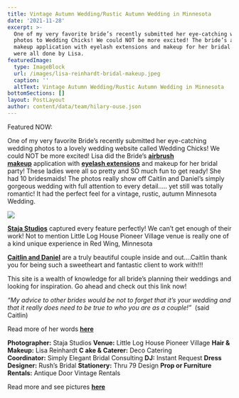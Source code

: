 ```yaml
---
title: Vintage Autumn Wedding/Rustic Autumn Wedding in Minnesota
date: '2021-11-28'
excerpt: >-
  One of my very favorite bride’s recently submitted her eye-catching wedding
  photos to Wedding Chicks! We could NOT be more excited! The bride’s airbrush
  makeup application with eyelash extensions and makeup for her bridal party
  were all done by Lisa.
featuredImage:
  type: ImageBlock
  url: /images/lisa-reinhardt-bridal-makeup.jpeg
  caption: ''
  altText: Vintage Autumn Wedding/Rustic Autumn Wedding in Minnesota
bottomSections: []
layout: PostLayout
author: content/data/team/hilary-ouse.json
---
```

Featured NOW:

One of my very favorite Bride’s recently submitted her eye-catching wedding photos to a lovely wedding website called Wedding Chicks! We could NOT be more excited! Lisa did the Bride’s [**airbrush makeup**](https://www.twincitiesmakeup.com/bridal-makeup-and-hair-styling/) application with [**eyelash extensions**](https://www.twincitiesmakeup.com/eyelash-extensions/) and makeup for her bridal party! These ladies were all so pretty and SO much fun to get ready! She had 10 bridesmaids! The photos really show off Caitlin and Daniel’s simply gorgeous wedding with full attention to every detail….. yet still was totally romantic! It had the perfect feel for a vintage, rustic, autumn Minnesota Wedding.

![](/images/lisa-reinhardt-wedding-makeup.jpeg)

[**Staja Studios**](http://www.stajastudios.com/) captured every feature perfectly! We can’t get enough of their work! Not to mention Little Log House Pioneer Village venue is really one of a kind unique experience in Red Wing, Minnesota

[**Caitlin and Daniel**](http://www.weddingchicks.com/2013/04/23/rustic-autumn-wedding/) are a truly beautiful couple inside and out….Caitlin thank you for being such a sweetheart and fantastic client to work with!!!

This site is a wealth of knowledge for all bride’s planning their weddings and looking for inspiration. Go ahead and check out this link now!

*“My advice to other brides would be not to forget that it’s your wedding and that it really does need to be true to who you are as a couple!”*  (said Caitlin)

Read more of her words [**here**](http://www.weddingchicks.com/2013/04/23/rustic-autumn-wedding/)

**Photographer:** Staja Studios
**Venue:** Little Log House Pioneer Village
**Hair & Makeup:** Lisa Reinhardt
**C ake & Caterer:** Deco Catering
**Coordinator:** Simply Elegant Bridal Consulting
**DJ:** Instant Request
**Dress Designer:** Rush’s Bridal
**Stationery:** Thru 79 Design
**Prop or Furniture Rentals:** Antique Door Vintage Rentals

Read more and see pictures [**here**](http://www.weddingchicks.com/2013/04/23/rustic-autumn-wedding/)
